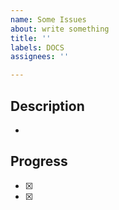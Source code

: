 ```yaml
---
name: Some Issues
about: write something
title: ''
labels: DOCS
assignees: ''

---
```


Description
---
- 


Progress
---
- [x] 
- [x]
